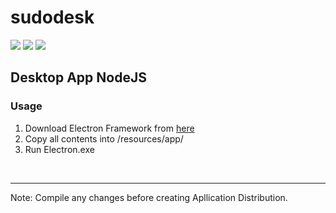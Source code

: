 # sudodesk
<img src="https://img.shields.io/uptimerobot/status/m778918918-3e92c097147760ee39d02d36.svg"></img>
<img src="https://img.shields.io/github/license/mashape/apistatus.svg"></img>
<img src="https://image.ibb.co/fsMDwG/npm.png"></img><br>
<h2>Desktop App NodeJS</h2>
<h3>Usage</h3>
<ol><li>Download Electron Framework from <a href="https://github.com/electron/electron/releases">here</a></li>
  <li>Copy all contents into /resources/app/<all your contents></li>
  <li>Run Electron.exe</li></ol> <br><hr>
  Note: Compile any changes before creating Apllication Distribution.

